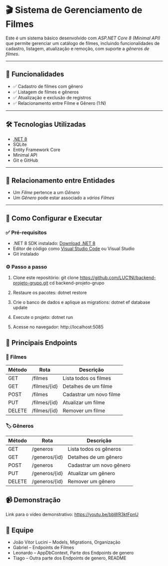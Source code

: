 # 🎬 Sistema de Gerenciamento de Filmes

Este é um sistema básico desenvolvido com *ASP.NET Core 8 (Minimal API)* que permite gerenciar um catálogo de filmes, incluindo funcionalidades de cadastro, listagem, atualização e remoção, com suporte a *gêneros de filmes*.

---

## 📌 Funcionalidades

- ✅ Cadastro de filmes com gênero
- ✅ Listagem de filmes e gêneros
- ✅ Atualização e exclusão de registros
- ✅ Relacionamento entre Filme e Gênero (1:N)

---

## 🛠️ Tecnologias Utilizadas

- [.NET 8](https://dotnet.microsoft.com/)
- SQLite
- Entity Framework Core
- Minimal API
- Git e GitHub

---

## 🧩 Relacionamento entre Entidades

- Um *Filme* pertence a um *Gênero*
- Um *Gênero* pode estar associado a *vários Filmes*

---

## 🚀 Como Configurar e Executar

### ✅ Pré-requisitos

- .NET 8 SDK instalado: [Download .NET 8](https://dotnet.microsoft.com/download/dotnet/8.0)
- Editor de código como [Visual Studio Code](https://code.visualstudio.com/) ou Visual Studio
- Git instalado

### ⚙️ Passo a passo

1. Clone este repositório:
git clone https://github.com/LUC1NI/backend-projeto-grupo.git
cd backend-projeto-grupo

2. Restaure os pacotes:
dotnet restore


3. Crie o banco de dados e aplique as migrations:
dotnet ef database update


4. Execute o projeto:
dotnet run


5. Acesse no navegador:
http://localhost:5085


## 📮 Principais Endpoints

### 🎥 Filmes

| Método | Rota            | Descrição                     |
|--------|-----------------|-------------------------------|
| GET    | /filmes         | Lista todos os filmes         |
| GET    | /filmes/{id}    | Detalhes de um filme          |
| POST   | /filmes         | Cadastrar um novo filme       |
| PUT    | /filmes/{id}    | Atualizar um filme            |
| DELETE | /filmes/{id}    | Remover um filme              |

### 🏷️ Gêneros

| Método | Rota             | Descrição                     |
|--------|------------------|-------------------------------|
| GET    | /generos         | Lista todos os gêneros        |
| GET    | /generos/{id}    | Detalhes de um gênero         |
| POST   | /generos         | Cadastrar um novo gênero      |
| PUT    | /generos/{id}    | Atualizar um gênero           |
| DELETE | /generos/{id}    | Remover um gênero             |

## 📹 Demonstração

Link para o vídeo demonstrativo: https://youtu.be/bbWR3ktFpnU

## 👥 Equipe

- João Vitor Lucini – Models, Migrations, Organização
- Gabriel – Endpoints de Filmes
- Leonardo – AppDbContext, Parte dos Endpoints de genero
- Tiago – Outra parte dos Endpoints de genero, README
